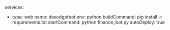 services:
  - type: web
    name: doxodgptbot
    env: python
    buildCommand: pip install -r requirements.txt
    startCommand: python finance_bot.py
    autoDeploy: true
